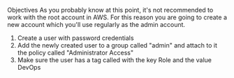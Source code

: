 Objectives
As you probably know at this point, it's not recommended to work with the root account in AWS. For this reason you are going to create a new account which you'll use regularly as the admin account.

1. Create a user with password credentials
2. Add the newly created user to a group called "admin" and attach to it the policy called "Administrator Access"
3. Make sure the user has a tag called with the key Role and the value DevOps
